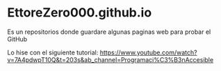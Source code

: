 # EttoreZero000.github.io
Es un repositorios donde guardare algunas paginas web para probar el GitHub

Lo hise con el siguiente tutorial: https://www.youtube.com/watch?v=7A4pdwpT10Q&t=203s&ab_channel=Programaci%C3%B3nAccesible
